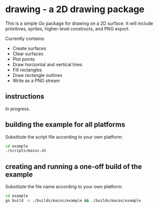 # drawing - a 2D drawing package

This is a simple Go package for drawing on a 2D surface.
It will include primitives, sprites, higher-level constructs, and PNG export.

Currently contains:

* Create surfaces
* Clear surfaces
* Plot points
* Draw horizontal and vertical lines
* Fill rectangles
* Draw rectangle outlines
* Write as a PNG stream

## instructions

In progress.

## building the example for all platforms

Substitute the script file according to your own platform:

``` sh
cd example
./scripts/macos.sh
```

## creating and running a one-off build of the example

Substitute the file name according to your own platform:

``` sh
cd example
go build -o ./builds/macos/example && ./builds/macos/example
```
